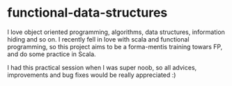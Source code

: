 # functional-data-structures
I love object oriented programming, algorithms, data structures, information hiding and so on. I recently fell in love with scala and functional programming, so this project aims to be a forma-mentis training towars FP, and do some practice in Scala.

I had this practical session when I was super noob, so all advices, improvements and bug fixes would be really appreciated :)
